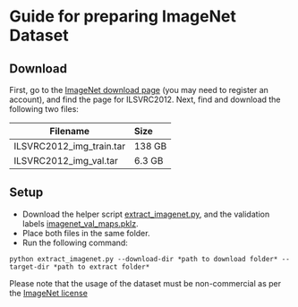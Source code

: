 # Guide for preparing ImageNet Dataset

<!-- refer to https://docs.aws.amazon.com/dlami/latest/devguide/tutorial-horovod.html#tutorial-horovod-imagenet

Are you consolidating efforts on this approach? Is the prep similar/different?
What can be reused?

According to the horovod tutorial you should also resize the images before training. Why is that not done here?

-->

## Download
First, go to the [ImageNet download page](http://www.image-net.org/download-images) (you may need to register an account), and find the page for ILSVRC2012. Next, find and download the following two files:

|Filename                 | Size  |
|-------------------------|:------|
|ILSVRC2012_img_train.tar | 138 GB|
|ILSVRC2012_img_val.tar   | 6.3 GB|


## Setup
<!-- Isn't the assumption that they've cloned this repo and they have the files already?
If so, then update the command below to use a relative path or give directions from the root of the repo.
-->
* Download the helper script [extract_imagenet.py](/models/image_classification/extract_imagenet.py), and the validation labels [imagenet_val_maps.pklz](/models/image_classification/imagenet_val_maps.pklz).
* Place both files in the same folder.
* Run the following command:

``python extract_imagenet.py --download-dir *path to download folder* --target-dir *path to extract folder*``

Please note that the usage of the dataset must be non-commercial as per the [ImageNet license](http://www.image-net.org/download-faq)